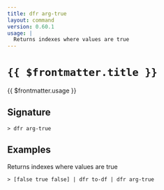 ```yaml
---
title: dfr arg-true
layout: command
version: 0.60.1
usage: |
  Returns indexes where values are true
---
```


# `{{ $frontmatter.title }}`

<div style='white-space: pre-wrap;'>{{ $frontmatter.usage }}</div>

## Signature

```> dfr arg-true ```

## Examples

Returns indexes where values are true
```shell
> [false true false] | dfr to-df | dfr arg-true
```
